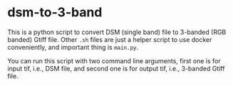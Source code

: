 # dsm-to-3-band

This is a python script to convert DSM (single band) file to 3-banded (RGB banded) Gtiff file.
Other `.sh` files are just a helper script to use docker conveniently, and important thing is `main.py`.

You can run this script with two command line arguments, first one is for input tif, i.e., DSM file, and second one is for output tif, i.e., 3-banded Gtiff file.
